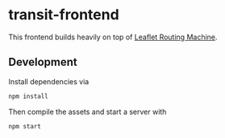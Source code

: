 # transit-frontend

This frontend builds heavily on top of [Leaflet Routing Machine](https://github.com/perliedman/leaflet-routing-machine).

## Development

Install dependencies via

```bash
npm install
```

Then compile the assets and start a server with

```bash
npm start
```
